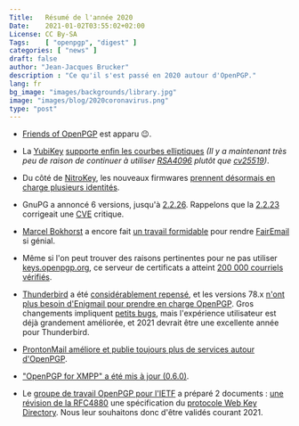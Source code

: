 ```yaml
---
Title:   Résumé de l'année 2020
Date:    2021-01-02T03:55:02+02:00
License: CC By-SA
Tags:    [ "openpgp", "digest" ]
categories: [ "news" ]
draft: false
author: "Jean-Jacques Brucker"
description : "Ce qu'il s'est passé en 2020 autour d'OpenPGP."
lang: fr
bg_image: "images/backgrounds/library.jpg"
image: "images/blog/2020coronavirus.png"
type: "post"
---
```


* [Friends of OpenPGP](https://foopgp.org/about) est apparu 😉.

* La [YubiKey](https://www.yubico.com/fr/product/yubikey-5-nfc/) [supporte enfin les courbes elliptiques](https://support.yubico.com/hc/en-us/articles/360016649139-YubiKey-5-2-3-Enhancements-to-OpenPGP-3-4-Support) *(Il y a maintenant très peu de raison de continuer à utiliser [RSA4096](https://en.wikipedia.org/wiki/RSA_(cryptosystem)) plutôt que [cv25519](https://en.wikipedia.org/wiki/Curve25519))*.

* Du côté de [NitroKey](https://shop.nitrokey.com/shop/product/nk-sta-nitrokey-start-6), les nouveaux firmwares [prennent désormais en charge plusieurs identités](https://www.nitrokey.com/news/2020/new-firmware-multiple-identities-and-pgp-keys-one-nitrokey-start).

* GnuPG a annoncé 6 versions, jusqu'à [2.2.26](https://lists.gnupg.org/pipermail/gnupg-announce/2020q4/000451.html). Rappelons que la [2.2.23](https://lists.gnupg.org/pipermail/gnupg-announce/2020q3/000448.html) corrigeait une [CVE](https://cve.mitre.org/cgi-bin/cvename.cgi?name=CVE-2020-25125) critique.

* [Marcel Bokhorst](https://github.com/M66B/) a encore fait [un travail formidable](https://github.com/M66B?tab=overview&from=2020-12-01&to=2020-12-31) pour rendre [FairEmail](http://www.faircode.eu/) si génial.

* Même si l'on peut trouver des raisons pertinentes pour ne pas utiliser [keys.openpgp.org](https://keys.openpgp.org), ce serveur de certificats a atteint [200 000 courriels vérifiés](https://keys.openpgp.org/about/stats).

* [Thunderbird](https://www.thunderbird.net/en-US/) a été [considérablement repensé](https://blog.thunderbird.net/2020/07/whats-new-in-thunderbird-78/), et les versions 78.x [n'ont plus besoin d'Enigmail pour prendre en charge OpenPGP](https://blog.thunderbird.net/2020/09/openpgp-in-thunderbird-78/). Gros changements impliquent [petits bugs](https://bugzilla.mozilla.org/buglist.cgi?quicksearch=openpgp), mais l'expérience utilisateur est déjà grandement améliorée, et 2021 devrait être une excellente année pour Thunderbird.

* [ProntonMail améliore et publie toujours plus de services autour d'OpenPGP](https://protonmail.com/blog/).

* ["OpenPGP for XMPP" a été mis à jour (0.6.0)](https://xmpp.org/extensions/xep-0373.html).

* Le [groupe de travail OpenPGP pour l'IETF](https://datatracker.ietf.org/wg/openpgp/about/) a préparé 2 documents : [une révision de la RFC4880](https://datatracker.ietf.org/doc/draft-ietf-openpgp-rfc4880bis/) une spécification du [protocole Web Key Directory](https://datatracker.ietf.org/doc/draft-koch-openpgp-webkey-service/). Nous leur souhaitons donc d'être validés courant 2021.

